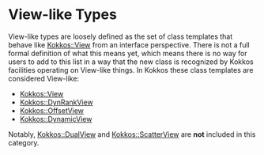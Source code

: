# View-like Types

View-like types are loosely defined as the set of class templates that behave like [Kokkos::View](Kokkos%3A%3AView) from an interface perspective. There is not a full formal definition of what this means yet, which means there is no way for users to add to this list in a way that the new class is recognized by Kokkos facilities operating on View-like things. In Kokkos these class templates are considered View-like: 
  * [Kokkos::View](Kokkos%3A%3AView) 
  * [Kokkos::DynRankView](Kokkos%3A%3ADynRankView)
  * [Kokkos::OffsetView](Kokkos%3A%3AOffsetView)
  * [Kokkos::DynamicView](Kokkos%3A%3ADynamicView)

Notably, [Kokkos::DualView](Kokkos%3A%3ADualView) and [Kokkos::ScatterView](Kokkos%3A%3AScatterView) are **not** included in this category.
